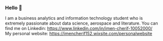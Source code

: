 ### Hello 👋

I am a business analytics and information technology student who is extremely passionate about data science, aerospace and literature.
You can find me on Linkedin: https://www.linkedin.com/in/imen-cherif-10052000/
<br>
My personal website: https://imencherif152.wixsite.com/personalwebsite

<!--
**imen-cherif/imen-cherif** is a ✨ _special_ ✨ repository because its `README.md` (this file) appears on your GitHub profile.

Here are some ideas to get you started:

- 🔭 I’m currently working on ...
- 🌱 I’m currently learning ...
- 👯 I’m looking to collaborate on ...
- 🤔 I’m looking for help with ...
- 💬 Ask me about ...
- 📫 How to reach me: ...
- 😄 Pronouns: ...
- ⚡ Fun fact: ...
-->
